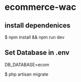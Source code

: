 # ecommerce-wac

## install dependenices

$ npm install && npm run dev

## Set Database in .env

DB_DATABASE=ecom

$ php artisan migrate
